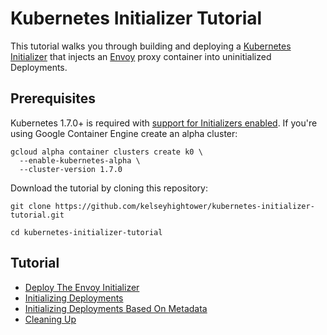 # Kubernetes Initializer Tutorial

This tutorial walks you through building and deploying a [Kubernetes Initializer](https://kubernetes.io/docs/admin/extensible-admission-controllers/#what-are-initializers) that injects an [Envoy](https://lyft.github.io/envoy) proxy container into uninitialized Deployments. 

## Prerequisites

Kubernetes 1.7.0+ is required with [support for Initializers enabled](https://kubernetes.io/docs/admin/extensible-admission-controllers/#enable-initializers-alpha-feature). If you're using Google Container Engine create an alpha cluster:

```
gcloud alpha container clusters create k0 \
  --enable-kubernetes-alpha \
  --cluster-version 1.7.0
```

Download the tutorial by cloning this repository:

```
git clone https://github.com/kelseyhightower/kubernetes-initializer-tutorial.git
```

```
cd kubernetes-initializer-tutorial
```

## Tutorial

* [Deploy The Envoy Initializer](docs/deploy-envoy-initializer.md)
* [Initializing Deployments](docs/initializing-deployments.md)
* [Initializing Deployments Based On Metadata](docs/initializing-deployments-based-on-metadata.md)
* [Cleaning Up](docs/cleanup.md)
